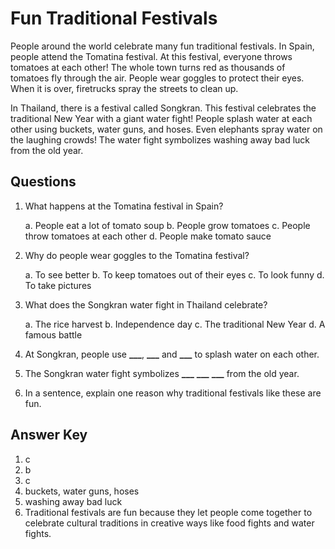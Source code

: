 # Fun Traditional Festivals

People around the world celebrate many fun traditional festivals. In Spain, people attend the Tomatina festival. At this festival, everyone throws tomatoes at each other! The whole town turns red as thousands of tomatoes fly through the air. People wear goggles to protect their eyes. When it is over, firetrucks spray the streets to clean up.

In Thailand, there is a festival called Songkran. This festival celebrates the traditional New Year with a giant water fight! People splash water at each other using buckets, water guns, and hoses. Even elephants spray water on the laughing crowds! The water fight symbolizes washing away bad luck from the old year.

## Questions

1. What happens at the Tomatina festival in Spain?

   a. People eat a lot of tomato soup
   b. People grow tomatoes
   c. People throw tomatoes at each other
   d. People make tomato sauce

2. Why do people wear goggles to the Tomatina festival?

   a. To see better
   b. To keep tomatoes out of their eyes
   c. To look funny
   d. To take pictures

3. What does the Songkran water fight in Thailand celebrate?

   a. The rice harvest
   b. Independence day
   c. The traditional New Year
   d. A famous battle

4. At Songkran, people use **\_\_\_**, **\_\_\_** and **\_\_\_** to splash water on each other.

5. The Songkran water fight symbolizes **\_\_\_** **\_\_\_** **\_\_\_** from the old year.

6. In a sentence, explain one reason why traditional festivals like these are fun.

## Answer Key

1. c
2. b
3. c
4. buckets, water guns, hoses
5. washing away bad luck
6. Traditional festivals are fun because they let people come together to celebrate cultural traditions in creative ways like food fights and water fights.
